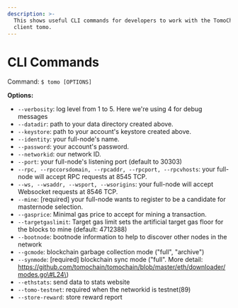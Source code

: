 ```yaml
---
description: >-
  This shows useful CLI commands for developers to work with the TomoChain
  client tomo.
---
```


# CLI Commands



Command: `$ tomo [OPTIONS]`

**Options:**

* `--verbosity`: log level from 1 to 5. Here we're using 4 for debug messages
* `--datadir`: path to your data directory created above.
* `--keystore`: path to your account's keystore created above.
* `--identity`: your full-node's name.
* `--password`: your account's password.
* `--networkid`: our network ID.
* `--port`: your full-node's listening port \(default to 30303\)
* `--rpc, --rpccorsdomain, --rpcaddr, --rpcport, --rpcvhosts`: your full-node will accept RPC requests at 8545 TCP.
* `--ws, --wsaddr, --wsport, --wsorigins`: your full-node will accept Websocket requests at 8546 TCP.
* `--mine`: \[required\] your full-node wants to register to be a candidate for masternode selection.
* `--gasprice`: Minimal gas price to accept for mining a transaction.
* `--targetgaslimit`: Target gas limit sets the artificial target gas floor for the blocks to mine \(default: 4712388\)
* `--bootnode`: bootnode information to help to discover other nodes in the network
* `--gcmode`: blockchain garbage collection mode \("full", "archive"\)
* `--synmode`: \[required\] blockchain sync mode \("full". More detail: https://github.com/tomochain/tomochain/blob/master/eth/downloader/modes.go\#L24\)
* `--ethstats`: send data to stats website
* `--tomo-testnet`: required when the networkid is testnet\(89\)
* `--store-reward`: store reward report

